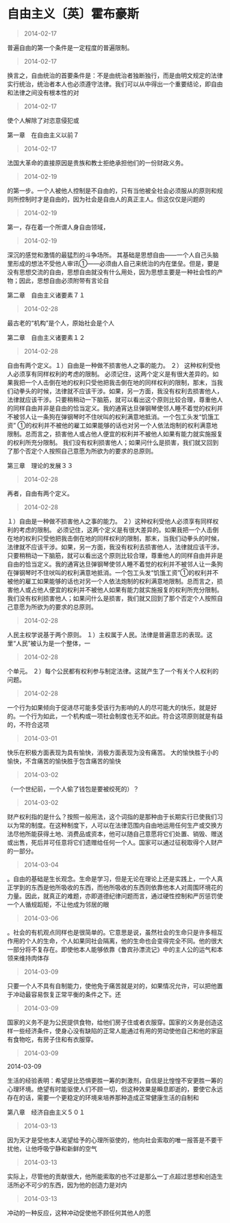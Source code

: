 # 自由主义〔英〕霍布豪斯




>  2014-02-17

普遍自由的第一个条件是一定程度的普遍限制。

>  2014-02-17

换言之，自由统治的首要条件是：不是由统治者独断独行，而是由明文规定的法律实行统治，统治者本人也必须遵守法律。我们可以从中得出一个重要结论，即自由和法律之间没有根本性的对

>  2014-02-17

使个人解除了对恣意侵犯或


 第一章　在自由主义以前７

>  2014-02-17

法国大革命的直接原因是贵族和教士拒绝承担他们的一份财政义务。

> 2014-02-19

的第一步。一个人被他人控制是不自由的，只有当他被全社会必须服从的原则和规则所控制时才是自由的，因为社会是自由人的真正主人。但这仅仅是问题的

> 2014-02-19

第一，存在着一个所谓人身自由领域，

> 2014-02-19

深沉的感觉和激情的最猛烈的斗争场所。
其基础是思想自由——一个人自己头脑里形成的想法不受他人审讯①——必须由人自己来统治的内在堡垒。但是，要是没有思想交流的自由，思想自由就没有什么用处，因为思想主要是一种社会性的产物；因此，思想自由必须附带有言论自


 第二章　自由主义诸要素７１

> 2014-02-28

最古老的“机构”是个人，原始社会是个人


 第二章　自由主义诸要素１２

> 2014-02-28

自由有两个定义。１）自由是一种做不损害他人之事的能力。
２）
这种权利受他人必须享有同样权利的考虑的限制。
必须记住，这两个定义是有很大差异的。如果我把一个人击倒在地的权利只受他把我击倒在地的同样权利的限制，那末，当我们动拳头的时候，法律就不应该干涉。如果，另一方面，我没有权利去损害他人，法律就应该干涉。只要稍稍动一下脑筋，就可以看出这个原则比较合理，尊重他人的同样自由并非是自由的恰当定义。我的通宵达旦弹钢琴使邻人睡不着觉的权利并不被邻人让一条狗在弹钢琴时不住吠叫的权利满意地抵消。一个包工头发“饥饿工资”
①的权利并不被他的雇工如果能够的话也对另一个人依法炮制的权利满意地限制。总而言之，损害他人或占他人便宜的权利并不被他人如果有能力就实施报复的权利所充分限制。
我们没有权利损害他人；如果问什么是损害，我们就又回到了那个否定个人按照自己意愿为所欲为的要求的总原则。


 第三章　理论的发展３３

> 2014-02-28

再者，自由有两个定义。

> 2014-02-28

１）自由是一种做不损害他人之事的能力。
２）这种权利受他人必须享有同样权利的考虑的限制。 必须记住，这两个定义是有很大差异的。如果我把一个人击倒在地的权利只受他把我击倒在地的同样权利的限制，那末，当我们动拳头的时候，法律就不应该干涉。如果，另一方面，我没有权利去损害他人，法律就应该干涉。只要稍稍动一下脑筋，就可以看出这个原则比较合理，尊重他人的同样自由并非是自由的恰当定义。我的通宵达旦弹钢琴使邻人睡不着觉的权利并不被邻人让一条狗在弹钢琴时不住吠叫的权利满意地抵消。一个包工头发“饥饿工资”①的权利并不被他的雇工如果能够的话也对另一个人依法炮制的权利满意地限制。总而言之，损害他人或占他人便宜的权利并不被他人如果有能力就实施报复的权利所充分限制。
我们没有权利损害他人；如果问什么是损害，我们就又回到了那个否定个人按照自己意愿为所欲为的要求的总原则。

> 2014-02-28

人民主权学说基于两个原则。
１）主权属于人民。法律是普遍意志的表现。这里“人民”被认为是一个整体，一

> 2014-02-28

个单元。
２）每个公民都有权利参与制定法律。这就产生了一个有关个人权利的问题。




> 2014-02-28

一个行为如果倾向于促进尽可能多受该行为影响的人的尽可能大的快乐，就是好的。一个行为如此，一个机构或一项社会制度也无不如此。符合这项原则就是有益的，不符合这项

> 2014-03-01

快乐在积极方面表现为具有愉快，消极方面表现为没有痛苦。
大的愉快胜于小的愉快，不含痛苦的愉快胜于包含痛苦的愉快




> 2014-03-02

（一个世纪前，一个人偷了钱包是要被绞死的）？




> 2014-03-02

财产权利指的是什么？按照一般用法，这个词指的是那种由于长期实行已使我们习以为常的制度。在这种制度下，人可以在法律范围内自由地运用任何生产或交换方法尽他所能获得土地、消费品或资本，他可以随自己意愿将它们处置、销毁、赠送或出售，死后并可任意将它们遗赠给任何一个人。国家可以通过征税取得个人财产的一部分。




> 2014-03-04

。自由的基础是生长观念。生命是学习，但是无论在理论上还是实践上，一个人真正学到的东西是他所吸收的东西，而他所吸收的东西则依靠他本人对周围环境花的力量。因此，就真正的难题，亦即道德纪律问题而言，通过硬性控制和严厉惩罚使一个人循规蹈矩，不让他成为邻居的眼




> 2014-03-06

。社会的有机观点同样也是很简单的。它意思是说，虽然社会的生命只是许多相互作用的个人的生命，个人如果同社会隔离，他的生命也会变得完全不同。他的很大一部分将不复存在。即使他本人能够依靠《鲁宾孙漂流记》中的主人公的运气和本领来维持肉体存




> 2014-03-09

只要一个人不具有自制能力，使他免于痛苦就是对的，如果情况允许，可以把他置于冲动最容易恢复正常平衡的条件之下。还


 

> 2014-03-09

国家的义务不是为公民提供食物，给他们房子住或者衣服穿。国家的义务是创造这样一些经济条件，使身心没有缺陷的正常人能通过有用的劳动使他自己和他的家庭有食物吃，有房子住和有衣服穿。

> 2014-03-09

2014-03-09

生活的经验表明：希望是比恐惧更胜一筹的刺激剂，自信是比惶惶不安更胜一筹的心理环境。绝望有时能驱使人们不顾一切，但这种效果是瞬息即逝的，要使它永远存在的话，需要一个更稳定的环境来培养那种造成正常健康生活的自制和


 第八章　经济自由主义５０１

> 2014-03-13

因为天才是受他本人渴望给予的心理所驱使的，他向社会索取的唯一报答是不要干扰他，让他呼吸宁静和新鲜的空气

> 2014-03-13

实际上，尽管他的贡献很大，他所能索取的也不过是那么一丁点超过思想和创造生活所必不可少的东西，因为他的创造力是对内

> 2014-03-13

冲动的一种反应，这种冲动促使他不顾任何其他人的愿

